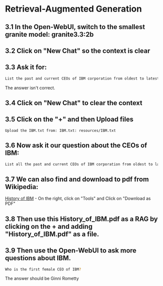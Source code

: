# Retrieval-Augmented Generation

## 3.1 In the Open-WebUI, switch to the smallest granite model:  granite3.3:2b

## 3.2 Click on "New Chat" so the context is clear

## 3.3 Ask it for:
```bash
List the past and current CEOs of IBM corporation from oldest to latest
```
The answer isn't correct.

## 3.4 Click on "New Chat" to clear the context

## 3.5 Click on the "+" and then Upload files
	Upload the IBM.txt from: IBM.txt: resources/IBM.txt

## 3.6 Now ask it our question about the CEOs of IBM:
```bash
List all the past and current CEOs of IBM corporation from oldest to latest
```

## 3.7 We can also find and download to pdf from Wikipedia:
[History of IBM](https://en.wikipedia.org/wiki/History_of_IBM)
	- On the right, click on "Tools" and Click on "Download as PDF"
## 3.8 Then use this History_of_IBM.pdf as a RAG by clicking on the + and adding "History_of_IBM.pdf" as a file.

## 3.9 Then use the Open-WebUI to ask more questions about IBM.
```bash
Who is the first female CEO of IBM?
```
The answer should be Ginni Rometty
